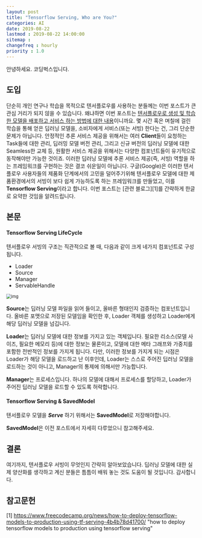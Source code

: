 ```yaml
---
layout: post
title: "Tensorflow Serving, Who are You?"
categories: AI
date: 2019-08-22
lastmod : 2019-08-22 14:00:00
sitemap :
changefreq : hourly
priority : 1.0
---
```




안녕하세요. 코딩벅스입니다.   

## 도입

 단순히 개인 연구나 학습을 목적으로 텐서플로우를 사용하는 분들께는 이번 포스트가 큰 관심 거리가 되지 않을 수 있습니다. 왜냐하면 이번 포스트는 <u>텐서플로우로 생성 및 학습한 모델을 배포하고 서비스 하는 방법에 대한 내용</u>이니까요. 몇 시간 혹은 며칠에 걸린 학습을 통해 얻은 딥러닝 모델을, 소비자에게 서비스(또는 서빙) 한다는 건, 그리 단순한 문제가 아닙니다. 안정적인 추론 서비스 제공을 위해서는 여러 **Client**들이 요청하는 Task들에 대한 관리, 딥러밍 모델 버전 관리, 그리고 신규 버전의 딥러닝 모델에 대한 Seamless한 교체 등, 원활한 서비스 제공을 위해서는 다양한 컴포넌트들이 유기적으로 동작해야만 가능한 것이죠. 이러한 딥러닝 모델에 추론 서비스 제공(즉, 서빙) 역할을 하는 프레임워크를 구현하는 것은 결코 쉬운일이 아닙니다. 구글(Google)은 이러한 텐서플로우 사용자들의 제품화 단계에서의 고민을 덜어주기위해 텐서플로우 모델에 대한 제품환경에서의 서빙이 보다 쉽게 가능하도록 하는 프레임워크를 만들었고, 이를 **Tensorflow Serving**이라고 합니다. 이번 포스트는 [관련 블로그][1]를 간략하게 한글로 요약한 것임을 알려드립니다.

## 본문

#### Tensorflow Serving LifeCycle

텐서플로우 서빙의 구조는 직관적으로 볼 때, 다음과 같이 크게 네가지 컴포넌트로 구성됩니다. 

* Loader
* Source
* Manager
* ServableHandle

<img src="https://cdn-media-1.freecodecamp.org/images/1*TwfOoS3M8DaUiB7ntP07_w.png" alt="img" style="zoom:80%;" />

**Source**는 딥러닝 모델 파일을 읽어 들이고, 올바른 형태인지 검증하는 컴포넌트입니다. 올바른 포맷으로 저장된 모델임을 확인한 후, Loader 객체를 생성하고 Loader에게 해당 딥러닝 모델을 넘깁니다. 

**Loader**는 딥러닝 모델에 대한 정보를 가지고 있는 객체입니다. 필요한 리소스(모델 사이즈, 필요한 메모리 등)에 대한 정보는 물론이고, 모델에 대한 메타 그래프와 가중치를 포함한 전반적인 정보를 가지게 됩니다. 다만, 이러한 정보를 가지게 되는 시점은 Loader가 해당 모델을 로드하고 난 이후인데, Loader는 스스로 주어진 딥러닝 모델을 로드하는 것이 아니고, Manager의 통제에 의해서만 가능합니다.

**Manager**는 프로세스입니다. 하나의 모델에 대해서 프로세스를 할당하고, Loader가 주어진 딥러닝 모델을 로드할 수 있도록 허락합니다.  



#### Tensorflow Serving & SavedModel

텐서플로우 모델을  ***Serve*** 하기 위해서는 **SavedModel**로 저장해야합니다. 

**SavedModel**은 이전 포스트에서 자세히 다루었으니 참고해주세요. 

## 결론

여기까지, 텐서플로우 서빙이 무엇인지 간략히 알아보았습니다. 딥러닝 모델에 대한 실제 양산화를 생각하고 계신 분들은 틈틈이 배워 놓는 것도 도움이 될 것입니다. 감사합니다. 

## 참고문헌

[1] https://www.freecodecamp.org/news/how-to-deploy-tensorflow-models-to-production-using-tf-serving-4b4b78d41700/ "how to deploy tensorflow models to production using tensorflow serving"